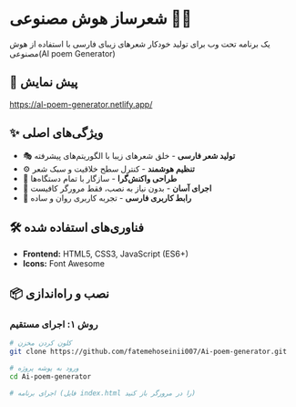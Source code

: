 # شعرساز هوش مصنوعی 🤖🌸

یک برنامه تحت وب برای تولید خودکار شعرهای زیبای فارسی با استفاده از هوش مصنوعی(Al poem Generator)


## 📸 پیش نمایش
https://al-poem-generator.netlify.app/

## ✨ ویژگی‌های اصلی
- 🎭 **تولید شعر فارسی** - خلق شعرهای زیبا با الگوریتم‌های پیشرفته
- ⚙️ **تنظیم هوشمند** - کنترل سطح خلاقیت و سبک شعر
- 📱 **طراحی واکنش‌گرا** - سازگار با تمام دستگاه‌ها
- 🚀 **اجرای آسان** - بدون نیاز به نصب، فقط مرورگر کافیست
- 💫 **رابط کاربری فارسی** - تجربه کاربری روان و ساده

## 🛠️ فناوری‌های استفاده شده
- **Frontend:** HTML5, CSS3, JavaScript (ES6+)
- **Icons:** Font Awesome

## 📦 نصب و راه‌اندازی

### روش ۱: اجرای مستقیم
```bash
# کلون کردن مخزن
git clone https://github.com/fatemehoseinii007/Ai-poem-generator.git

# ورود به پوشه پروژه
cd Ai-poem-generator

# اجرای برنامه (فایل index.html را در مرورگر باز کنید)
